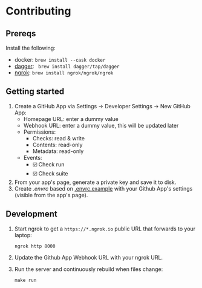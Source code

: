 # Contributing

## Prereqs

Install the following:

- docker: `brew install --cask docker`
- [dagger](https://dagger.io/): ` brew install dagger/tap/dagger`
- [ngrok](https://ngrok.com/): `brew install ngrok/ngrok/ngrok`

## Getting started

1. Create a GitHub App via Settings -> Developer Settings -> New GitHub App:
   - Homepage URL: enter a dummy value
   - Webhook URL: enter a dummy value, this will be updated later
   - Permissions:
     - Checks: read & write
     - Contents: read-only
     - Metadata: read-only
   - Events:
     - ☑️ Check run
     - ☑️ Check suite
1. From your app's page, generate a private key and save it to disk.
1. Create _.envrc_ based on [.envrc.example](.envrc.example) with your Github App's settings (visible from the app's page).

## Development

1. Start ngrok to get a `https://*.ngrok.io` public URL that forwards to your laptop:

   ```
   ngrok http 8000
   ```

1. Update the Github App Webhook URL with your ngrok URL.

1. Run the server and continuously rebuild when files change:

   ```
   make run
   ```
